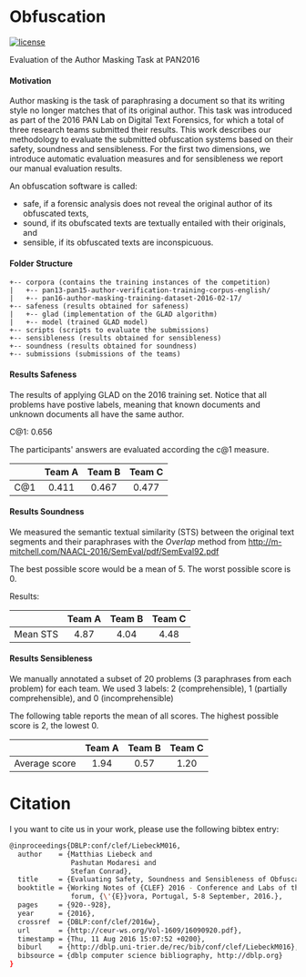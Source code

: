 # Obfuscation
[![license](https://img.shields.io/github/license/mashape/apistatus.svg?maxAge=2592000)](https://github.com/pasmod/obfuscation/blob/master/License.md)

Evaluation of the Author Masking Task at PAN2016

#### Motivation
Author masking is the task of paraphrasing a document so that its writing style no longer matches that of its original author. This task was introduced
as part of the 2016 PAN Lab on Digital Text Forensics, for which a total of three research teams submitted their results. This work describes our methodology to
evaluate the submitted obfuscation systems based on their safety, soundness and sensibleness. For the first two dimensions, we introduce automatic evaluation
measures and for sensibleness we report our manual evaluation results.

An obfuscation software is called:
* safe, if a forensic analysis does not reveal the original author of its obfuscated texts,
* sound, if its obufscated texts are textually entailed with their originals, and
* sensible, if its obfuscated texts are inconspicuous.

#### Folder Structure
```
+-- corpora (contains the training instances of the competition)
|   +-- pan13-pan15-author-verification-training-corpus-english/
|   +-- pan16-author-masking-training-dataset-2016-02-17/
+-- safeness (results obtained for safeness)
|   +-- glad (implementation of the GLAD algorithm)
|   +-- model (trained GLAD model)
+-- scripts (scripts to evaluate the submissions)
+-- sensibleness (results obtained for sensibleness)
+-- soundness (results obtained for soundness)
+-- submissions (submissions of the teams)
```

#### Results Safeness
The results of applying GLAD on the 2016 training set. Notice that all problems
have postive labels, meaning that known documents and unknown documents all have
the same author.

C@1: 0.656

The participants' answers are evaluated according the c@1 measure.

|     | Team A | Team B | Team C |
|:---:|:------:|:------:|:------:|
| C@1 |  0.411 |  0.467 |  0.477 |

#### Results Soundness
We measured the semantic textual similarity (STS) between the original text segments and their paraphrases with the *Overlap* method from http://m-mitchell.com/NAACL-2016/SemEval/pdf/SemEval92.pdf

The best possible score would be a mean of 5. The worst possible score is 0.

Results:

|          | Team A | Team B | Team C |
|----------|:--------:|:--------:|:--------:|
| Mean STS | 4.87   | 4.04   | 4.48   |

#### Results Sensibleness
We manually annotated a subset of 20 problems (3 paraphrases from each problem) for each team. We used 3 labels: 2 (comprehensible), 1 (partially comprehensible), and 0 (incomprehensible)

The following table reports the mean of all scores. The highest possible score is 2, the lowest 0.


|          | Team A | Team B | Team C |
|----------|:--------:|:--------:|:--------:|
| Average score | 1.94   | 0.57   | 1.20   |

# Citation
I you want to cite us in your work, please use the following bibtex entry:
``` bash
@inproceedings{DBLP:conf/clef/LiebeckM016,
  author    = {Matthias Liebeck and
               Pashutan Modaresi and
               Stefan Conrad},
  title     = {Evaluating Safety, Soundness and Sensibleness of Obfuscation Systems},
  booktitle = {Working Notes of {CLEF} 2016 - Conference and Labs of the Evaluation
               forum, {\'{E}}vora, Portugal, 5-8 September, 2016.},
  pages     = {920--928},
  year      = {2016},
  crossref  = {DBLP:conf/clef/2016w},
  url       = {http://ceur-ws.org/Vol-1609/16090920.pdf},
  timestamp = {Thu, 11 Aug 2016 15:07:52 +0200},
  biburl    = {http://dblp.uni-trier.de/rec/bib/conf/clef/LiebeckM016},
  bibsource = {dblp computer science bibliography, http://dblp.org}
}
```
